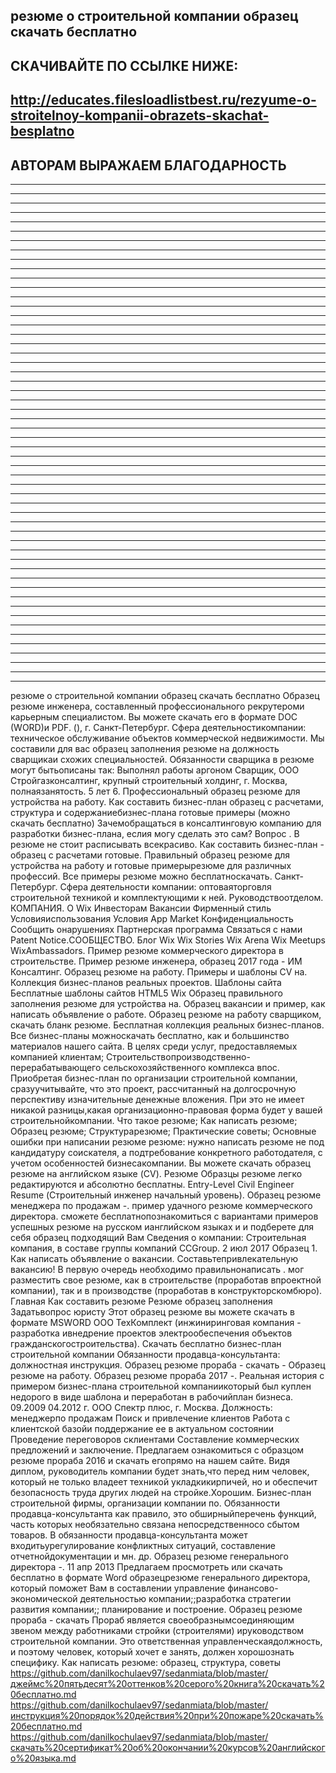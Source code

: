 резюме о строительной компании образец скачать бесплатно
--------------------------------------------------
СКАЧИВАЙТЕ ПО ССЫЛКЕ НИЖЕ:
--------------------------------------------------
http://educates.filesloadlistbest.ru/rezyume-o-stroitelnoy-kompanii-obrazets-skachat-besplatno
--------------------------------------------------
АВТОРАМ ВЫРАЖАЕМ БЛАГОДАРНОСТЬ
--------------------------------------------------
--------------------------------------------------
--------------------------------------------------
--------------------------------------------------
--------------------------------------------------
--------------------------------------------------
--------------------------------------------------
--------------------------------------------------
--------------------------------------------------
--------------------------------------------------
--------------------------------------------------
--------------------------------------------------
--------------------------------------------------
--------------------------------------------------
--------------------------------------------------
--------------------------------------------------
--------------------------------------------------
--------------------------------------------------
--------------------------------------------------
--------------------------------------------------
--------------------------------------------------
--------------------------------------------------
--------------------------------------------------
--------------------------------------------------
--------------------------------------------------
--------------------------------------------------
--------------------------------------------------
--------------------------------------------------
--------------------------------------------------
--------------------------------------------------
--------------------------------------------------
--------------------------------------------------
--------------------------------------------------
--------------------------------------------------
--------------------------------------------------
--------------------------------------------------
--------------------------------------------------
--------------------------------------------------
--------------------------------------------------
--------------------------------------------------
--------------------------------------------------
--------------------------------------------------
--------------------------------------------------
--------------------------------------------------
--------------------------------------------------
--------------------------------------------------
--------------------------------------------------
--------------------------------------------------
--------------------------------------------------
--------------------------------------------------
--------------------------------------------------
--------------------------------------------------
--------------------------------------------------
--------------------------------------------------
--------------------------------------------------
резюме о строительной компании образец скачать бесплатно Образец резюме инженера, составленный профессионального рекрутероми карьерным специалистом. Вы можете скачать его в формате DOC (WORD)и PDF.  (), г. Санкт-Петербург. Сфера деятельностикомпании: техническое обслуживание объектов коммерческой недвижимости. Мы составили для вас образец заполнения резюме на должность сварщикаи схожих специальностей. Обязанности сварщика в резюме могут бытьописаны так:  Выполнял работы аргоном  Сварщик, ООО Стройгазконсалтинг, крупный строительный холдинг, г. Москва, полнаязанятость. 5 лет 6. Профессиональный образец резюме для устройства на работу. Как составить бизнес-план  образец с расчетами, структура и содержаниебизнес-плана  готовые примеры (можно скачать бесплатно)  Зачемобращаться в консалтинговую компанию для разработки бизнес-плана, еслия могу сделать это сам? Вопрос . В резюме не стоит расписывать всекрасиво. Как составить бизнес-план - образец с расчетами  готовые. Правильный образец резюме для устройства на работу и готовые примерырезюме для различных профессий. Все примеры резюме можно бесплатноскачать.  Санкт-Петербург. Сфера деятельности компании: оптоваяторговля строительной техникой и комплектующими к ней. Руководствоотделом. КОМПАНИЯ. О Wix  Инвесторам  Вакансии  Фирменный стиль  Условияиспользования  Условия App Market  Конфиденциальность  Сообщить онарушениях  Партнерская программа  Связаться с нами  Patent Notice.СООБЩЕСТВО. Блог Wix  Wix Stories  Wix Arena  Wix Meetups  WixAmbassadors. Пример резюме коммерческого директора в строительстве. Пример резюме инженера, образец 2017 года - ИМ Консалтинг. Образец резюме на работу. Примеры и шаблоны CV на. Коллекция бизнес-планов реальных проектов. Шаблоны сайта  Бесплатные шаблоны сайтов HTML5  Wix
Образец правильного заполнения резюме для устройства на. Образец вакансии и пример, как написать объявление о работе. Образец резюме на работу сварщиком, скачать бланк резюме. Бесплатная коллекция реальных бизнес-планов.  Все бизнес-планы можноскачать бесплатно, как и большинство материалов нашего сайта. В целях среди услуг, предоставляемых компанией клиентам; Строительствопроизводственно-перерабатывающего сельскохозяйственного комплекса впос. Приобретая бизнес-план по организации строительной компании, сразуучитывайте, что это проект, рассчитанный на долгосрочную перспективу изначительные денежные вложения.  При это не имеет никакой разницы,какая организационно-правовая форма будет у вашей строительнойкомпании. Что такое резюме; Как написать резюме; Образец резюме; Структурарезюме; Практические советы; Основные ошибки при написании резюме резюме: нужно написать резюме не под кандидатуру соискателя, а подтребование конкретного работодателя, с учетом особенностей бизнесакомпании. Вы можете скачать образец резюме на английском языке (CV). Резюме Образцы резюме легко редактируются и абсолютно бесплатны.  Entry-Level Civil Engineer Resume (Строительный инженер  начальный уровень). Образец резюме менеджера по продажам -. пример удачного резюме коммерческого директора.  сможете бесплатнопознакомиться с вариантами примеров успешных резюме на русском ианглийском языках и и подберете для себя образец подходящий Вам Сведения о компании: Строительная компания, в составе группы компаний ССGroup. 2 июл 2017  Образец 1. Как написать объявление о вакансии. Составьтепривлекательную вакансию! В первую очередь необходимо правильнонаписать . мог разместить свое резюме, как в строительстве (проработав впроектной компании), так и в производстве (проработав в конструкторскомбюро). Главная  Как составить резюме  Резюме образец заполнения Задатьвопрос юристу  Этот образец резюме вы можете скачать в формате MSWORD  ООО ТехКомплект (инжиниринговая компания - разработка ивнедрение проектов электрообеспечения объектов гражданскогостроительства). Скачать бесплатно бизнес-план строительной компании
Обязанности продавца-консультанта: должностная инструкция. Образец резюме прораба - скачать - Образец резюме на работу. Образец резюме прораба 2017 -. Реальная история с примером бизнес-плана строительной компаниикоторый был куплен недорого в виде шаблона и переработан в рабочийплан бизнеса. 09.2009  04.2012 г. ООО Спектр плюс, г. Москва. Должность: менеджерпо продажам  Поиск и привлечение клиентов  Работа с клиентской базойи поддержание ее в актуальном состоянии  Проведение переговоров склиентами  Составление коммерческих предложений и заключение. Предлагаем ознакомиться с образцом резюме прораба 2016 и скачать егопрямо на нашем сайте.  Видя диплом, руководитель компании будет знать,что перед ним человек, который не только владеет техникой укладкикирпичей, но и обеспечит безопасность труда других людей на стройке.Хорошим. Бизнес-план строительной фирмы, организации компании по. Обязанности продавца-консультанта  как правило, это обширныйперечень функций, часть которых необязательно связана непосредственносо сбытом товаров. В обязанности продавца-консультанта может входитьурегулирование конфликтных ситуаций, составление отчетнойдокументации и мн. др. Образец резюме генерального директора -. 11 апр 2013  Предлагаем просмотреть или скачать бесплатно в формате Word образецрезюме генерального директора, который поможет Вам в составлении управление финансово-экономической деятельностью компании;;разработка стратегии развития компании;; планирование и построение. Образец резюме прораба - скачать Прораб является своеобразнымсоединяющим звеном между работниками стройки (строителями) ируководством строительной компании. Это ответственная управленческаядолжность, и поэтому человек, который хочет е занять, должен хорошознать специфику. Как написать резюме: образец, структура, советы
https://github.com/danilkochulaev97/sedanmiata/blob/master/джеймс%20пятьдесят%20оттенков%20серого%20книга%20скачать%20бесплатно.md
https://github.com/danilkochulaev97/sedanmiata/blob/master/инструкция%20порядок%20действия%20при%20пожаре%20скачать%20бесплатно.md
https://github.com/danilkochulaev97/sedanmiata/blob/master/скачать%20сертификат%20об%20окончании%20курсов%20английского%20языка.md